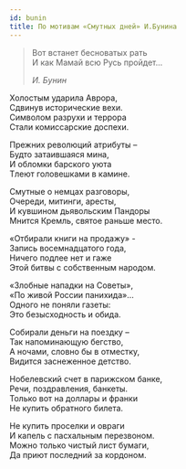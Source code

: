 ```yaml
---
id: bunin
title: По мотивам «Смутных дней» И.Бунина
---
```


> Вот встанет бесноватых рать\
> И как Мамай всю Русь пройдет...
>
> _И. Бунин_

Холостым ударила Аврора,\
Сдвинув исторические вехи.\
Символом разрухи и террора\
Стали комиссарские доспехи.

Прежних революций атрибуты –\
Будто затаившаяся мина,\
И обломки барского уюта\
Тлеют головешками в камине.

Смутные о немцах разговоры,\
Очереди, митинги, аресты,\
И кувшином дьявольским Пандоры\
Мнится Кремль, святое раньше место.

«Отбирали книги на продажу» -\
Запись восемнадцатого года,\
Ничего подлее нет и гаже\
Этой битвы с собственным народом.

«Злобные нападки на Советы»,\
«По живой России панихида»...\
Одного не поняли газеты:\
Это безысходность и обида.

Собирали деньги на поездку –\
Так напоминающую бегство,\
А ночами, словно бы в отместку,\
Видится заснеженное детство.

Нобелевский счет в парижском банке,\
Речи, поздравления, банкеты.\
Только вот на доллары и франки\
Не купить обратного билета.

Не купить проселки и овраги\
И капель с пасхальным перезвоном.\
Можно только чистый лист бумаги,\
Да приют последний за кордоном.
